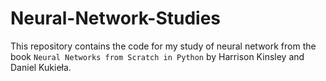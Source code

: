 # Neural-Network-Studies

This repository contains the code for my study of neural network from the book `Neural Networks from Scratch in Python` by Harrison Kinsley and Daniel Kukieła.
